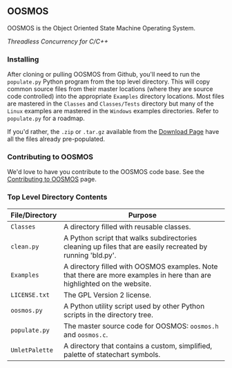 ## OOSMOS

OOSMOS is the Object Oriented State Machine Operating System.

*Threadless Concurrency for C/C++*

### Installing

After cloning or pulling OOSMOS from Github, you'll need to run the 
`populate.py` Python program from the top level directory.  This 
will copy common source files from their master locations (where 
they are source code controlled) into the appropriate `Examples` 
directory locations.  Most files are mastered in the `Classes` 
and `Classes/Tests` directory but many of the `Linux` examples 
are mastered in the `Windows` examples directories.  Refer 
to `populate.py` for a roadmap.

If you'd rather, the `.zip` or `.tar.gz` available from 
the [Download Page](http://oosmos.com/download) have all the files
already pre-populated. 

### Contributing to OOSMOS
We'd love to have you contribute to the OOSMOS code base.  See the
[Contributing to OOSMOS](CONTRIBUTING.md) page.

### Top Level Directory Contents

| File/Directory | Purpose  |
|----------------|----------|
| `Classes` | A directory filled with reusable classes. |
| `clean.py` | A Python script that walks subdirectories cleaning up files that are easily recreated by running 'bld.py'.  |
| `Examples`| A directory filled with OOSMOS examples.  Note that there are more examples in here than are highlighted on the website. |
| `LICENSE.txt` | The GPL Version 2 license. |
| `oosmos.py` | A Python utility script used by other Python scripts in the directory tree.                                        |
| `populate.py` | The master source code for OOSMOS: `oosmos.h` and `oosmos.c`. |
| `UmletPalette`  | A directory that contains a custom, simplified, palette of statechart symbols. |
